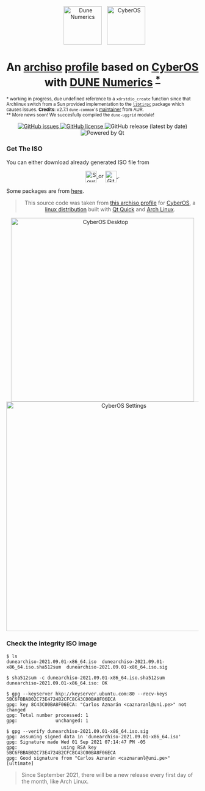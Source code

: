 <div align="center">
  <img alt="Dune Numerics" height="100px" vspace="" hspace="10"
    src="https://dune-project.org/share/dune-logo.svg?sanitize=true">
  <img alt="CyberOS" height="100px" vspace=""
    src="https://git.omame.tech/CyberOS/website-wip/raw/branch/master/src/assets/images/cyber-logo.svg?sanitize=true">
</div>

<h1 align="center">
  An <a href="https://gitlab.archlinux.org/archlinux/archiso">archiso</a>
  <a href="https://git.omame.tech/CyberOS/cyberos-iso">profile</a>
  based on <a href="https://getcyberos.org">CyberOS</a>
  with
  <a href="https://aur.archlinux.org/packages/dune-common">DUNE Numerics</a>
  <sup><a href="#fn1">*</a></sup>
</h1>

<sup id="fn1">
* working in progress, due undefined reference to a <code>xdrstdio_create</code>
function since that Archlinux switch from a Sun provided implementation to the
<a href="https://archlinux.org/packages/core/x86_64/libtirpc"><code>libtirpc</code></a>
package which causes issues.
<b>Credits</b>: v2.7.1 <code>dune-common</code>'s
<a href="https://aur.archlinux.org/packages/?K=PrinceMachiavell&SeB=m">maintainer</a>
from AUR.
<br>
** More news soon! We succesfully compiled the <code>dune-uggrid</code> module!
</sup>

<p align="center">
  <a href="https://github.com/carlosal1015/dune-archiso/issues">
    <img alt="GitHub issues" src="https://img.shields.io/github/issues/carlosal1015/dune-archiso">
  </a>
  <a href="https://github.com/carlosal1015/dune-archiso/blob/main/LICENSE">
    <img alt="GitHub license" src="https://img.shields.io/github/license/carlosal1015/dune-archiso">
  </a>
  <img alt="GitHub release (latest by date)" src="https://img.shields.io/github/v/release/carlosal1015/dune-archiso">
  <img alt="Powered by Qt" src="https://forthebadge.com/images/badges/powered-by-qt.svg">
</p>

### Get The ISO

You can either download already generated ISO file from

<p align="center">
  <a href="https://sourceforge.net/projects/dune-archiso/files/latest/download" target="_blank">
    <img style="vertical-align:middle" alt="Sourceforge" height="30px"
      src="https://img.shields.io/badge/Sourceforge-Download-orange?style=for-the-badge&logo=sourceforge">
  </a>
  or
  <a href="https://nightly.link/carlosal1015/dune-archiso/workflows/release/main/ISO-artifact.zip"
    target="_blank">
    <img style="vertical-align:middle" alt="GitHub" height="30px"
      src="https://img.shields.io/static/v1.svg?label=Download%20now&message=💿&color=black&logo=GitHub&logoColor=white&labelColor=black.svg">
  </a>.
</p>

Some packages are from [here](https://dune-archiso.gitlab.io/packages).

<!-- [![Download this iso from GitHub Releases](https://img.shields.io/static/v1.svg?label=Download%20now&message=💿&color=black&logo=GitHub&logoColor=white&labelColor=black.svg)](https://github.com/carlosal1015/dune-archiso/releases/latest/download/archlinux-2021.02.16-x86_64.iso) -->

<div align="center">
<p align="center">
  <blockquote>
    This source code was taken from
    <a href="https://git.omame.tech/CyberOS/cyberos-iso">this archiso profile</a>
    for <a href="https://getcyberos.org">CyberOS</a>, a
    <a href="https://upload.wikimedia.org/wikipedia/commons/1/1b/Linux_Distribution_Timeline.svg">linux distribution</a>
    built with <a href="https://doc.qt.io/qt-5/qtquick-index.html">Qt Quick</a>
    and <a href="https://archlinux.org">Arch Linux</a>.
  </blockquote>
</p>
  <img alt="CyberOS Desktop" height="480px"
    src="https://git.omame.tech/CyberOS/cyberos.github.io/raw/branch/master/src/images/preview_dark.png">
  <img alt="CyberOS Settings" height="600px"
    src="https://git.omame.tech/CyberOS/cyberos.github.io/raw/branch/master/src/images/preview_light.png">
</div>

### Check the integrity ISO image

```console
$ ls
dunearchiso-2021.09.01-x86_64.iso  dunearchiso-2021.09.01-x86_64.iso.sha512sum  dunearchiso-2021.09.01-x86_64.iso.sig
```

```console
$ sha512sum -c dunearchiso-2021.09.01-x86_64.iso.sha512sum 
dunearchiso-2021.09.01-x86_64.iso: OK
```

```console
$ gpg --keyserver hkp://keyserver.ubuntu.com:80 --recv-keys 5BC6FBBAB02C73E4724B2CFC8C43C00BA8F06ECA
gpg: key 8C43C00BA8F06ECA: "Carlos Aznarán <caznaranl@uni.pe>" not changed
gpg: Total number processed: 1
gpg:              unchanged: 1
```

```console
$ gpg --verify dunearchiso-2021.09.01-x86_64.iso.sig 
gpg: assuming signed data in 'dunearchiso-2021.09.01-x86_64.iso'
gpg: Signature made Wed 01 Sep 2021 07:14:47 PM -05
gpg:                using RSA key 5BC6FBBAB02C73E4724B2CFC8C43C00BA8F06ECA
gpg: Good signature from "Carlos Aznarán <caznaranl@uni.pe>" [ultimate]
```

> Since September 2021, there will be a new release every first day of the month, like Arch Linux.

<!-- [](https://blog.programster.org/gpg-cheatsheet) -->
<!-- [](https://www.oreilly.com/library/view/linux-security-cookbook/0596003919/ch07s14.html) -->